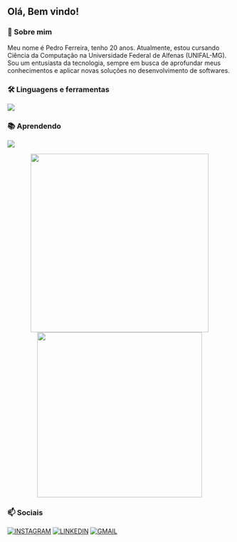 ## Olá, Bem vindo!

### 🚀 Sobre mim
Meu nome é Pedro Ferreira, tenho 20 anos. Atualmente, estou cursando Ciência da Computação na Universidade Federal de Alfenas (UNIFAL-MG).
Sou um entusiasta da tecnologia, sempre em busca de aprofundar meus conhecimentos e aplicar novas soluções no desenvolvimento de softwares.

### 🛠️ Linguagens e ferramentas
<img src="https://skillicons.dev/icons?i=c,cs,js,html,css,linux,ps" />

### 📚 Aprendendo
<img src="https://skillicons.dev/icons?i=cpp,py,java" />

<p align="center">
  <img width="400" src="https://github-readme-stats.vercel.app/api?username=PedroFerreira5&show_icons=true&theme=tokyonight&height=200" />
  <img width="370" src="https://github-readme-stats.vercel.app/api/top-langs/?username=PedroFerreira5&layout=compact&theme=tokyonight&height=200" />
</p>

### 📫 Sociais
[![INSTAGRAM](https://skillicons.dev/icons?i=instagram)](https://www.instagram.com/pedroferreirap_/)
[![LINKEDIN](https://go-skill-icons.vercel.app/api/icons?i=linkedin)](https://www.linkedin.com/in/pedro-ferreira-prado-694251273/)
[![GMAIL](https://skillicons.dev/icons?i=gmail)](mailto:pedroferreirap05@gmail.com)
